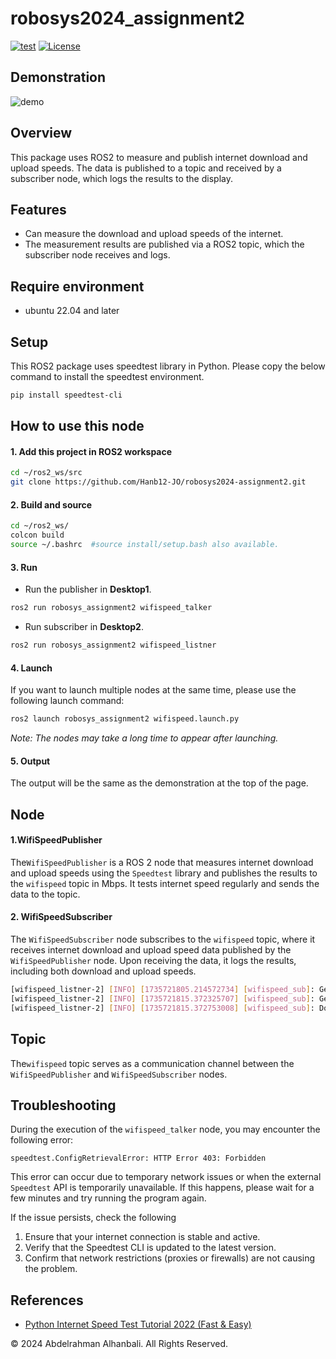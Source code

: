 # robosys2024_assignment2
[![test](https://github.com/Hanb12-JO/robosys2024_assignment2/actions/workflows/test.yml/badge.svg)](https://github.com/Hanb12-JO/robosys2024_assignment2/actions/workflows/test.yml)
[![License](https://img.shields.io/badge/License-BSD_3--Clause-blue.svg)](https://opensource.org/licenses/BSD-3-Clause)
## Demonstration
![demo](https://github.com/user-attachments/assets/e6ca0cc3-0864-43e4-b89c-1f630a33a573)

## Overview
This package uses ROS2 to measure and publish internet download and upload speeds. The data is published to a topic and received by a subscriber node, which logs the results to the display.
## Features
* Can measure the download and upload speeds of the internet.
* The measurement results are published via a ROS2 topic, which the subscriber node receives and logs.
## Require environment
* ubuntu 22.04 and later

## Setup
This ROS2 package uses speedtest library in Python. Please copy the below command to install the speedtest environment.
```bash
pip install speedtest-cli
```

## How to use this node
#### 1. Add this project in ROS2 workspace
```bash
cd ~/ros2_ws/src
git clone https://github.com/Hanb12-JO/robosys2024-assignment2.git
```
#### 2. Build and source
```bash
cd ~/ros2_ws/
colcon build
source ~/.bashrc  #source install/setup.bash also available.
```
#### 3. Run
* Run the publisher in **Desktop1**.
```bash
ros2 run robosys_assignment2 wifispeed_talker
```
* Run subscriber in **Desktop2**.
```bash
ros2 run robosys_assignment2 wifispeed_listner
```
#### 4. Launch
If you want to launch multiple nodes at the same time, please use the following launch command: 
```bash
ros2 launch robosys_assignment2 wifispeed.launch.py
```
*Note: The nodes may take a long time to appear after launching.*
#### 5. Output
The output will be the same as the demonstration at the top of the page.

## Node
#### 1.WifiSpeedPublisher
The`WifiSpeedPublisher` is a ROS 2 node that measures internet download and upload speeds using the `Speedtest` library and publishes the results to the `wifispeed` topic in Mbps. It tests internet speed regularly and sends the data to the topic.  
#### 2. WifiSpeedSubscriber
The `WifiSpeedSubscriber` node subscribes to the `wifispeed` topic, where it receives internet download and upload speed data published by the `WifiSpeedPublisher` node. Upon receiving the data, it logs the results, including both download and upload speeds.
```bash
[wifispeed_listner-2] [INFO] [1735721805.214572734] [wifispeed_sub]: Getting download speed...
[wifispeed_listner-2] [INFO] [1735721815.372325707] [wifispeed_sub]: Getting upload speed...
[wifispeed_listner-2] [INFO] [1735721815.372753008] [wifispeed_sub]: Download: 47.64 Mbps, Upload: 88.35 Mbps
```
## Topic
The```wifispeed``` topic serves as a communication channel between the `WifiSpeedPublisher` and `WifiSpeedSubscriber` nodes. 

## Troubleshooting
During the execution of the `wifispeed_talker` node, you may encounter the following error:
```
speedtest.ConfigRetrievalError: HTTP Error 403: Forbidden
```
This error can occur due to temporary network issues or when the external `Speedtest` API is temporarily unavailable. If this happens, please wait for a few minutes and try running the program again.  

If the issue persists, check the following
1. Ensure that your internet connection is stable and active.
2. Verify that the Speedtest CLI is updated to the latest version.
3. Confirm that network restrictions (proxies or firewalls) are not causing the problem.  

## References  
* [Python Internet Speed Test Tutorial 2022 (Fast & Easy)](https://www.youtube.com/watch?v=QkMyJatG1Lo)

© 2024 Abdelrahman Alhanbali. All Rights Reserved.
